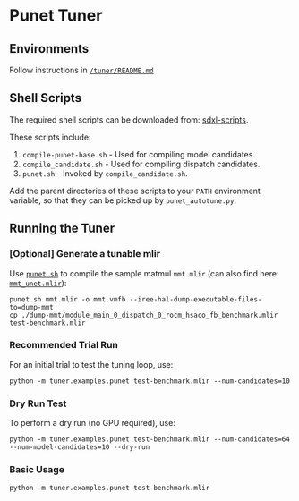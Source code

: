 # Punet Tuner

## Environments
Follow instructions in [`/tuner/README.md`](../README.md)

## Shell Scripts

The required shell scripts can be downloaded from:
[sdxl-scripts](https://github.com/nod-ai/sdxl-scripts).

These scripts include:
1. `compile-punet-base.sh` - Used for compiling model candidates.
2. `compile_candidate.sh` - Used for compiling dispatch candidates.
3. `punet.sh` - Invoked by `compile_candidate.sh`.

Add the parent directories of these scripts to your `PATH` environment variable,
so that they can be picked up by `punet_autotune.py`.

## Running the Tuner

### [Optional] Generate a tunable mlir
Use
[`punet.sh`](https://github.com/nod-ai/sdxl-scripts/blob/main/tuning/punet.sh)
to compile the sample matmul `mmt.mlir` (can also find here:
[`mmt_unet.mlir`](https://github.com/nod-ai/sdxl-scripts/blob/main/tuning/mmt_unet.mlir)):
```shell
punet.sh mmt.mlir -o mmt.vmfb --iree-hal-dump-executable-files-to=dump-mmt
cp ./dump-mmt/module_main_0_dispatch_0_rocm_hsaco_fb_benchmark.mlir test-benchmark.mlir
```

### Recommended Trial Run
For an initial trial to test the tuning loop, use:
```shell
python -m tuner.examples.punet test-benchmark.mlir --num-candidates=10
```

### Dry Run Test
To perform a dry run (no GPU required), use:
```shell
python -m tuner.examples.punet test-benchmark.mlir --num-candidates=64 --num-model-candidates=10 --dry-run
```

### Basic Usage
```shell
python -m tuner.examples.punet test-benchmark.mlir
```
